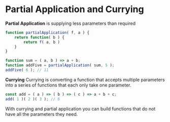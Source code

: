 # Partial Application and Currying

**Partial Application** is supplying less parameters than required

```javascript
function partialApplication( f, a ) {
    return function( b ) {
        return f( a, b )
    }
}

function sum = ( a, b ) => a + b;
function addFive = partialApplication( sum, 5 );
addFive( 6 ); // 11
```

**Currying**
Currying is converting a function that accepts multiple parameters into a series of functions that each only take one parameter.
```javascript
const add = ( a ) => ( b ) => ( c ) => a + b + c;
add( 1 )( 2 )( 3 ); // 6
```

With currying and partial application you can build functions that do not have all the parameters they need.
